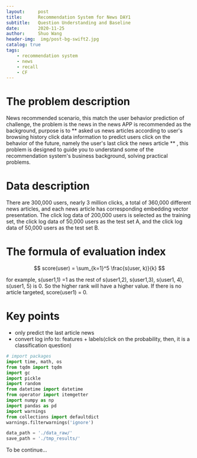 ```yaml
---
layout:     post
title:      Recommendation System for News DAY1
subtitle:   Question Understanding and Baseline
date:       2020-11-25
author:     Shuo Wang
header-img:  img/post-bg-swift2.jpg
catalog: true
tags:
    - recommendation system
    - news
    - recall
    - CF
---
```


# The problem description
News recommended scenario, this match the user behavior prediction of challenge, the problem is the news in the news APP is recommended as the background, purpose is to ** asked us news articles according to user's browsing history click data information to predict users click on the behavior of the future, namely the user's last click the news article ** , this problem is designed to guide you to understand some of the recommendation system's business background, solving practical problems.

# Data description
There are 300,000 users, nearly 3 million clicks, a total of 360,000 different news articles, and each news article has corresponding embedding vector presentation. The click log data of 200,000 users is selected as the training set, the click log data of 50,000 users as the test set A, and the click log data of 50,000 users as the test set B.

# The formula of evaluation index
$$
score(user) = \sum_{k=1}^5 \frac{s(user, k)}{k}
$$

for example, s(user1,1) =1 as the rest of s(user1,2), s(user1,3), s(user1, 4), s(user1, 5) is 0. So the higher rank will have a higher value. If there is no article targeted, score(user1) = 0.

# Key points
- only predict the last article news
- convert log info to: features + labels(click on the probability, then, it is a classification question)

```python
# import packages
import time, math, os
from tqdm import tqdm
import gc
import pickle
import random
from datetime import datetime
from operator import itemgetter
import numpy as np
import pandas as pd
import warnings
from collections import defaultdict
warnings.filterwarnings('ignore')

```


```python
data_path = './data_raw/'
save_path = './tmp_results/'
```

To be continue...

